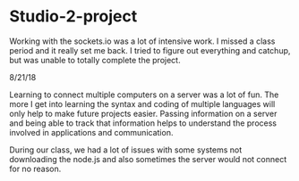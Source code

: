# Studio-2-project

Working with the sockets.io was a lot of intensive work.  I missed a class period and it really set me back.  I tried to figure out everything and catchup, but was unable to totally complete the project.  

8/21/18

Learning to connect multiple computers on a server was a lot of fun.  The more I get into learning the syntax and coding of multiple languages will only help to make future projects easier.  Passing information on a server and being able to track that information helps to understand the process involved in applications and communication.

During our class, we had a lot of issues with some systems not downloading the node.js and also sometimes the server would not connect for no reason.  

